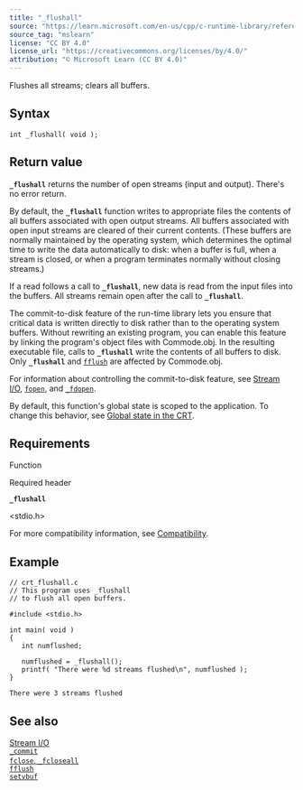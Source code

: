 ```yaml
---
title: "_flushall"
source: "https://learn.microsoft.com/en-us/cpp/c-runtime-library/reference/flushall?view=msvc-170"
source_tag: "mslearn"
license: "CC BY 4.0"
license_url: "https://creativecommons.org/licenses/by/4.0/"
attribution: "© Microsoft Learn (CC BY 4.0)"
---
```

Flushes all streams; clears all buffers.

## Syntax

```
int _flushall( void );
```

## Return value

**`_flushall`** returns the number of open streams (input and output). There's no error return.

By default, the **`_flushall`** function writes to appropriate files the contents of all buffers associated with open output streams. All buffers associated with open input streams are cleared of their current contents. (These buffers are normally maintained by the operating system, which determines the optimal time to write the data automatically to disk: when a buffer is full, when a stream is closed, or when a program terminates normally without closing streams.)

If a read follows a call to **`_flushall`**, new data is read from the input files into the buffers. All streams remain open after the call to **`_flushall`**.

The commit-to-disk feature of the run-time library lets you ensure that critical data is written directly to disk rather than to the operating system buffers. Without rewriting an existing program, you can enable this feature by linking the program's object files with Commode.obj. In the resulting executable file, calls to **`_flushall`** write the contents of all buffers to disk. Only **`_flushall`** and [`fflush`](https://learn.microsoft.com/en-us/cpp/c-runtime-library/reference/fflush?view=msvc-170) are affected by Commode.obj.

For information about controlling the commit-to-disk feature, see [Stream I/O](https://learn.microsoft.com/en-us/cpp/c-runtime-library/stream-i-o?view=msvc-170), [`fopen`](https://learn.microsoft.com/en-us/cpp/c-runtime-library/reference/fopen-wfopen?view=msvc-170), and [`_fdopen`](https://learn.microsoft.com/en-us/cpp/c-runtime-library/reference/fdopen-wfdopen?view=msvc-170).

By default, this function's global state is scoped to the application. To change this behavior, see [Global state in the CRT](https://learn.microsoft.com/en-us/cpp/c-runtime-library/global-state?view=msvc-170).

## Requirements

Function

Required header

**`_flushall`**

<stdio.h>

For more compatibility information, see [Compatibility](https://learn.microsoft.com/en-us/cpp/c-runtime-library/compatibility?view=msvc-170).

## Example

```
// crt_flushall.c
// This program uses _flushall
// to flush all open buffers.

#include <stdio.h>

int main( void )
{
   int numflushed;

   numflushed = _flushall();
   printf( "There were %d streams flushed\n", numflushed );
}
```

```
There were 3 streams flushed
```

## See also

[Stream I/O](https://learn.microsoft.com/en-us/cpp/c-runtime-library/stream-i-o?view=msvc-170)  
[`_commit`](https://learn.microsoft.com/en-us/cpp/c-runtime-library/reference/commit?view=msvc-170)  
[`fclose`, `_fcloseall`](https://learn.microsoft.com/en-us/cpp/c-runtime-library/reference/fclose-fcloseall?view=msvc-170)  
[`fflush`](https://learn.microsoft.com/en-us/cpp/c-runtime-library/reference/fflush?view=msvc-170)  
[`setvbuf`](https://learn.microsoft.com/en-us/cpp/c-runtime-library/reference/setvbuf?view=msvc-170)